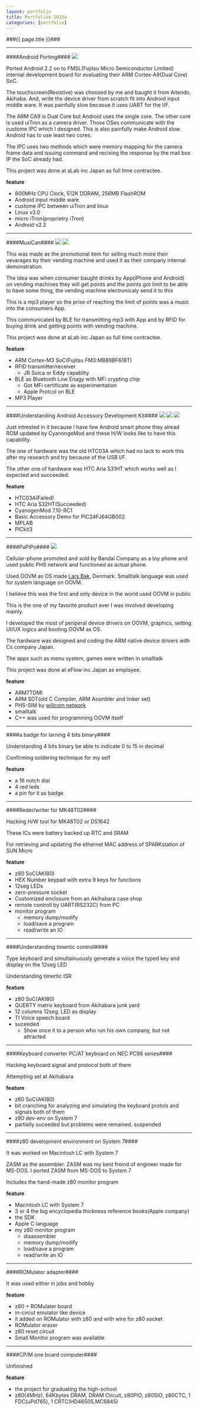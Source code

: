 ```yaml
---
layout: portfolio
title: Portfolios 2015a
categories: [portfolio]
---
```


###{{ page.title }}###

* * * *

####Android Porting####
![](/images/android_porting.png)

Ported Android 2.2 on to FMSL(Fujitsu Micro Semiconductor Limited) internal development board for evaluating their ARM Cortex-A9(Dual Core) SoC.

The touchscreen(Resistive) was choosed by me and baught it from Aitendo, Akihaba. And, write the device driver from scratch fit into Android input middle ware. It was painfully slow becasue it uses UART for the I/F.

The ARM CA9 is Dual Core but Android uses the single core. The other core is used uiTron as a camera driver. Those OSes communicate with the custome IPC which I designed. This is also painfully make Android slow. Android has to use least two cores.

The IPC uses two methods which were memory mapping for the camera frame data and issuing command and reciving the response by the mail box IP the SoC already had.

This project was done at aLab inc Japan as full time contractee.

**feature**

  - 800MHz CPU Clock, 512K DDRAM, 256MB FlashROM
  - Android input middle ware
  - custome IPC between uiTron and linux
  - Linux v3.0
  - micro iTron(proprietry iTron)
  - Android v2.2

* * * *

####MusiCan####
![](/images/musican.png)
![](/images/musican1.png)

This was made as the promotional item for selling much more their vevarages by their vending machine and used it as their company internal demonstration.

The idea was when consumer baught drinks by App(iPhone and Android) on vending machines they will get points and the points got limit to be able to have some thing, the vending machine electronicaly send it to this

This is a mp3 player so the prise of reaching the limit of points was a music into the consumers App.

This communicated by BLE for transmitting mp3 with App and by RFID for buying drink and getting points with vending machine.

This project was done at aLab inc Japan as full time contractee.

**feature**

  - ARM Cortex-M3 SoC(Fujitsu FM3:MB89BF618T)
  - RFID transmitter/receiver
    - JR Suica or Eddy capablity
  - BLE as Bluetooth Low Enagy with MFi crypting chip
    - Got MFi certificate as experimentation
	- Apple Protcol on BLE
  - MP3 Player

* * * *

####Understanding Android Accessory Development Kit####
![](/images/picdemo_adk.png)
![](/images/IMAG0031-ADK.jpg)
![](/images/IMAG0033-ADK.jpg)

Just intrested in it because I have few Android smart phone they alread ROM updated by CyanongeMod and these H/W looks like to have this capability.

The one of hardware was the old HTC03A which had no lack to work this after my research and try because of the USB I/F.

The other one of hardware was HTC Aria S31HT which works well as I expected and succeeded.

**feature**

  - HTC03A(Failed)
  - HTC Aria S32HT(Succeeded)
  - CyanogenMod 7.10-RC1
  - Basic Accessory Demo for PIC24FJ64GB002
  - MPLAB
  - PICkit3
  
* * * *

####PaPiPo####
![](/images/papipo.jpg)

Cellular-phone promoted and sold by Bandai Company as a toy phone and used public PHS network and functioned as actual phone.

Used OOVM as OS made [Lars Bak](http://en.wikipedia.org/wiki/Lars_Bak_%28computer_programmer%29), Denmark. Smalltalk language was used for system language on OOVM.

I believe this was the first and only device in the world used OOVM in public

This is the one of my favorite product ever I was involved developing mainly.

I developed the most of periperal device drivers on OOVM, graphics, setting UI/UX logics and booting OOVM as OS.

The hardware was designed and coding the ARM native device drivers with Cs company Japan.

The apps such as menu system, games were written in smalltalk

This project was done at eFlow inc Japan as employee.

**feature**

  - ARM7TDMI
  - ARM SDT(old C Compiler, ARM Assmbler and linker set)
  - PHS-SIM by [willcom network](http://en.wikipedia.org/wiki/Willcom)
  - smalltalk
  - C++ was used for programming OOVM itself
  
* * * *

####a badge for larning 4 bits binary####

Understanding 4 bits binary be able to indicate 0 to 15 in decimal

Confirming soldering technique for my self

**feature**

  - a 16 notch dial
  - 4 red leds
  - a pin for it as badge

* * * *

####Reder/writer for MK48T02####

Hacking H/W tool for MK48T02 or DS1642

These ICs were battery backed up RTC and SRAM

For retrieving and updating the ethernet MAC address of SPARKstation of SUN Micro

**feature**

  - z80 SoC(AKI80)
  - HEX Number keypad with extra 9 keys for functions
  - 12seg LEDs
  - zero-pressure socket
  - Customized enclosure from an Akihabara case shop
  - remote controll by UART(RS232C) from PC
  - monitor program
	- memory dump/modify
	- load/save a program
	- read/write an IO

* * * *

####Understanding timertic controll####

Type keyboard and simultainuously generate a voice the typed key and display on the 12seg LED

Understanding timertic ISR

**feature**

  - z80 SoC(AKI80)
  - QUERTY matrix keyboard from Akihabara junk yard
  - 12 columns 12seg. LED as display
  - TI Voice speech board
  - suceeded
    - Show once it to a person who run his own company, but not attracted

----

####Keyboard converter PC/AT keyboard on NEC PC98 series####

Hacking keyboard signal and protocol both of them

Attempting sel at Akihabara

**feature**

  - z80 SoC(AKI80)
  - bit cranching for analyzing and simulating the keyboard protols and signals both of them
  - z80 dev-env on System 7
  - partially suceeded but problems were remained. suspended

----

####z80 development environment on System 7####

It was worked on Macintosh LC with System 7

ZASM as the assembler. ZASM was my best freind of engineer made for MS-DOS. I ported ZASM from MS-DOS to System 7

Includes the hand-made z80 monitor program

**feature**

  - Macintosh LC with System 7
  - 3 or 4 the big encyclopedia thickness reference books(Apple company)
  - the SDK
  - Apple C language
  - my z80 monitor program
    - disassembler
	- memory dump/modify
	- load/save a program
	- read/write an IO

* * * *

####ROMulator adapter####

It was used either in jobs and hobby

**feature**

  - z80 + ROMulater board
  - in-circut emulator like device
  - it added on ROMulator with z80 and with wire for z80 socket
  - ROMulator eraser
  - z80 reset circuit
  - Small Monitor program was available

* * * *


####CP/M one board computer####

Unfinished

**feature**

  - the project for graduating the high-school
  - z80(4MHz), 64Kbytes DRAM, DRAM Circuit, z80PIO,  z80SIO, z80CTC, 1 FDC(uPd765), 1 CRTC(HD46505,MC6845)

